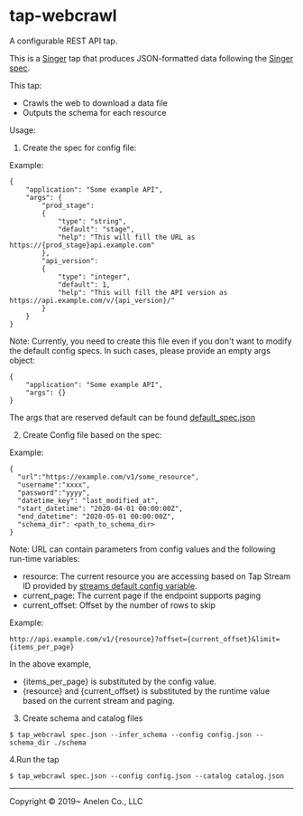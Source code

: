# tap-webcrawl

A configurable REST API tap.

This is a [Singer](https://singer.io) tap that produces JSON-formatted data
following the [Singer
spec](https://github.com/singer-io/getting-started/blob/master/SPEC.md).

This tap:

- Crawls the web to download a data file
- Outputs the schema for each resource

Usage:

1. Create the spec for config file:

Example:

```
{
    "application": "Some example API",
    "args": {
        "prod_stage":
        {
            "type": "string",
            "default": "stage",
            "help": "This will fill the URL as https://{prod_stage}api.example.com"
        },
        "api_version":
        {
            "type": "integer",
            "default": 1,
            "help": "This will fill the API version as https://api.example.com/v/{api_version}/"
        }
    }
}
```

Note: Currently, you need to create this file even if you don't want to modify the default config specs.
In such cases, please provide an empty args object:

```
{
    "application": "Some example API",
    "args": {}
}
```

The args that are reserved default can be found [default_spec.json](./tap_webcrawl/default_spec.json)


2. Create Config file based on the spec:

Example:
```
{
  "url":"https://example.com/v1/some_resource",
  "username":"xxxx",
  "password":"yyyy",
  "datetime_key": "last_modified_at",
  "start_datetime": "2020-04-01 00:00:00Z",
  "end_datetime": "2020-05-01 00:00:00Z",
  "schema_dir": <path_to_schema_dir>
}
```

Note: URL can contain parameters from config values and the following run-time variables:

- resource: The current resource you are accessing based on Tap Stream ID provided by [streams default config variable](./tap_webcrawl/default_spec.json).
- current_page: The current page if the endpoint supports paging
- current_offset: Offset by the number of rows to skip

Example:

```
http://api.example.com/v1/{resource}?offset={current_offset}&limit={items_per_page}
```

In the above example,
- {items_per_page} is substituted by the config value.
- {resource} and {current_offset} is substituted by the runtime value based on the current stream and paging.

3. Create schema and catalog files

```
$ tap_webcrawl spec.json --infer_schema --config config.json --schema_dir ./schema
```

4.Run the tap

```
$ tap_webcrawl spec.json --config config.json --catalog catalog.json
```

---

Copyright &copy; 2019~ Anelen Co., LLC
